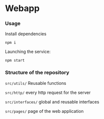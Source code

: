 # Webapp

### Usage

Install dependencies
```shell
npm i
```

Launching the service:
```shell
npm start
```

### Structure of the repository

```src/utils/``` Reusable functions

```src/http/``` every http request for the server

```src/interfaces/``` global and reusable interfaces

```src/pages/``` page of the web application